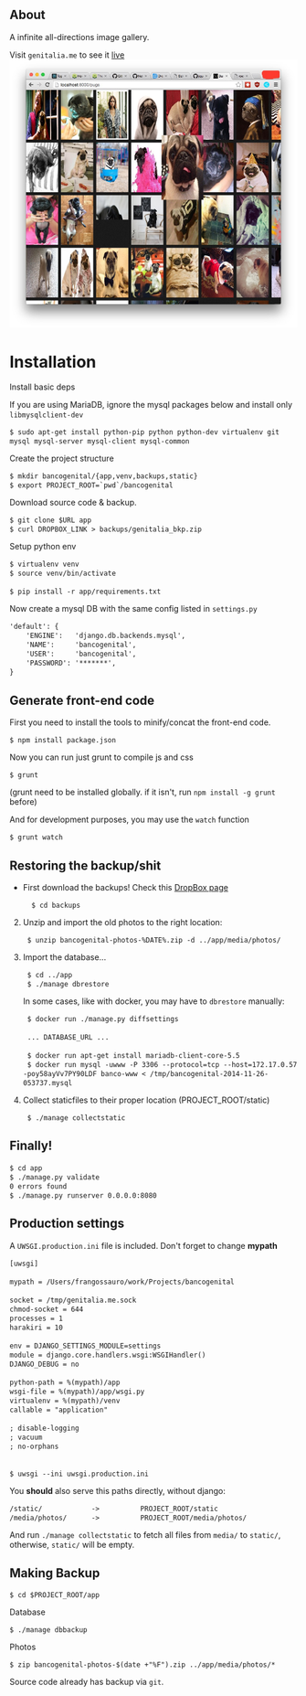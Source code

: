 ## About

A infinite all-directions image gallery.

Visit `genitalia.me` to see it [live](www.genitalia.me)
![alt tag](https://raw.githubusercontent.com/barrabinfc/bmg/master/media/assets/img/pugs.jpg)


# Installation

Install basic deps

If you are using MariaDB, ignore the mysql packages below and install only ```libmysqlclient-dev```

    $ sudo apt-get install python-pip python python-dev virtualenv git mysql mysql-server mysql-client mysql-common

Create the project structure

    $ mkdir bancogenital/{app,venv,backups,static}
	$ export PROJECT_ROOT=`pwd`/bancogenital

Download source code & backup.

	$ git clone $URL app
	$ curl DROPBOX_LINK > backups/genitalia_bkp.zip

Setup python env

    $ virtualenv venv
    $ source venv/bin/activate

    $ pip install -r app/requirements.txt

Now create a mysql DB with the same config listed in `settings.py`

	'default': {
	    'ENGINE': 	'django.db.backends.mysql',
	    'NAME':  	'bancogenital',             
	    'USER':     'bancogenital',             
	    'PASSWORD': '*******',                  
	}

## Generate front-end code

First you need to install the tools to minify/concat the front-end code.

    $ npm install package.json

Now you can run just grunt to compile js and css

    $ grunt

(grunt need to be installed globally. if it isn't, run ```npm install -g grunt``` before)

And for development purposes, you may use the `watch` function

    $ grunt watch


## Restoring the backup/shit

* First download the backups! Check this [DropBox page](https://www.dropbox.com/sh/oec6m0xu5c4lbbw/XEQ_Ujdcx7?m)

		$ cd backups

2. Unzip and import the old photos to the right location:

		$ unzip bancogenital-photos-%DATE%.zip -d ../app/media/photos/

3. Import the database...

		$ cd ../app
		$ ./manage dbrestore

    In some cases, like with docker, you may have to `dbrestore`
    manually:

        $ docker run ./manage.py diffsettings

        ... DATABASE_URL ...

        $ docker run apt-get install mariadb-client-core-5.5
        $ docker run mysql -uwww -P 3306 --protocol=tcp --host=172.17.0.57 -poy58ayVv7PY90LDF banco-www < /tmp/bancogenital-2014-11-26-053737.mysql

4. Collect staticfiles to their proper location (PROJECT_ROOT/static)

		$ ./manage collectstatic

## Finally!

    $ cd app
    $ ./manage.py validate
	0 errors found
	$ ./manage.py runserver 0.0.0.0:8080

## Production settings

A `UWSGI.production.ini` file is included. Don't forget to change **mypath**

	[uwsgi]

	mypath = /Users/frangossauro/work/Projects/bancogenital

	socket = /tmp/genitalia.me.sock
	chmod-socket = 644
	processes = 1
	harakiri = 10

	env = DJANGO_SETTINGS_MODULE=settings
	module = django.core.handlers.wsgi:WSGIHandler()
	DJANGO_DEBUG = no

	python-path = %(mypath)/app
	wsgi-file = %(mypath)/app/wsgi.py
	virtualenv = %(mypath)/venv
	callable = "application"

	; disable-logging
	; vacuum
	; no-orphans


    $ uwsgi --ini uwsgi.production.ini


You **should** also serve this paths directly, without django:

	/static/  			->  		PROJECT_ROOT/static
	/media/photos/  	-> 			PROJECT_ROOT/media/photos/

And run `./manage collectstatic` to fetch all files from `media/` to `static/`, otherwise,
`static/` will be empty.

## Making Backup

	$ cd $PROJECT_ROOT/app

Database

	$ ./manage dbbackup		

Photos

	$ zip bancogenital-photos-$(date +"%F").zip ../app/media/photos/*


Source code already has backup via ```git```.
